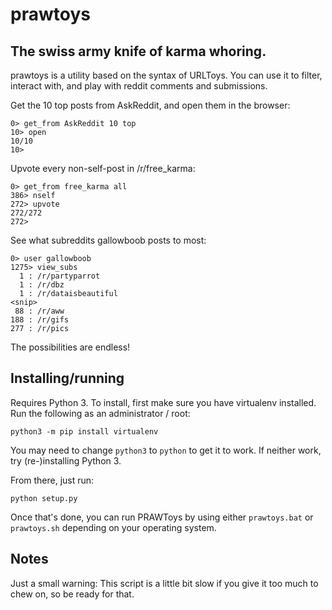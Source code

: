 # prawtoys

## The swiss army knife of karma whoring.

prawtoys is a utility based on the syntax of URLToys. You can use it to filter,
interact with, and play with reddit comments and submissions.

Get the 10 top posts from AskReddit, and open them in the browser:

    0> get_from AskReddit 10 top
    10> open
    10/10
    10>

Upvote every non-self-post in /r/free\_karma:

    0> get_from free_karma all
    386> nself
    272> upvote
    272/272
    272> 

See what subreddits gallowboob posts to most:

    0> user gallowboob
    1275> view_subs
      1 : /r/partyparrot
      1 : /r/dbz
      1 : /r/dataisbeautiful
    <snip>
     88 : /r/aww
    188 : /r/gifs
    277 : /r/pics

The possibilities are endless!

## Installing/running

Requires Python 3. To install, first make sure you have virtualenv installed. Run the following as an administrator / root:

    python3 -m pip install virtualenv

You may need to change `python3` to `python` to get it to work. If neither work, try (re-)installing Python 3.

From there, just run:

    python setup.py

Once that's done, you can run PRAWToys by using either `prawtoys.bat` or `prawtoys.sh` depending on your operating system.

## Notes

Just a small warning: This script is a little bit slow if you give it too much
to chew on, so be ready for that.
